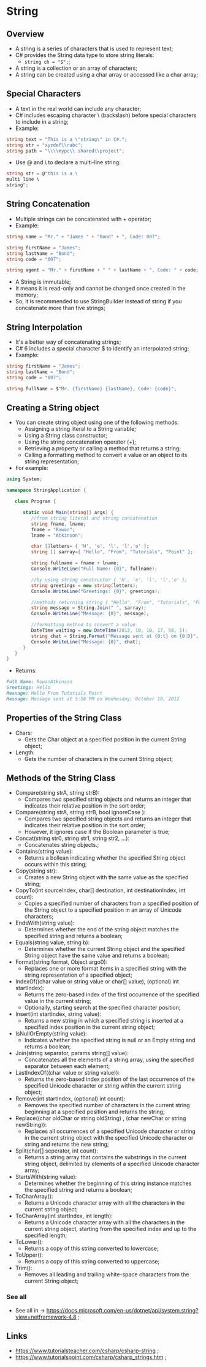 # String

## Overview

- A string is a series of characters that is used to represent text;
- C# provides the String data type to store string literals:
  - `string ch = "S";`;
- A string is a collection or an array of characters;
- A string can be created using a char array or accessed like a char array;

## Special Characters

- A text in the real world can include any character;
- C# includes escaping character \ (backslash) before special characters to include in a string;
- Example:

```c#
string text = "This is a \"string\" in C#.";
string str = "xyzdef\\rabc";
string path = "\\\\mypc\\ shared\\project";
```

- Use @ and \ to declare a multi-line string:

```c#
string str = @"this is a \
multi line \
string";
```

## String Concatenation

- Multiple strings can be concatenated with + operator;
- Example:

```c#
string name = "Mr." + "James " + "Bond" + ", Code: 007";

string firstName = "James";
string lastName = "Bond";
string code = "007";

string agent = "Mr." + firstName + " " + lastName + ", Code: " + code;
```

- A String is immutable;
- It means it is read-only and cannot be changed once created in the memory;
- So, it is recommended to use StringBuilder instead of string if you concatenate more than five strings;

## String Interpolation

- It's a better way of concatenating strings;
- C# 6 includes a special character \$ to identify an interpolated string;
- Example:

```c#
string firstName = "James";
string lastName = "Bond";
string code = "007";

string fullName = $"Mr. {firstName} {lastName}, Code: {code}";
```

## Creating a String object

- You can create string object using one of the following methods:
  - Assigning a string literal to a String variable;
  - Using a String class constructor;
  - Using the string concatenation operator (+);
  - Retrieving a property or calling a method that returns a string;
  - Calling a formatting method to convert a value or an object to its string representation;
- For example:

```c#
using System;

namespace StringApplication {

   class Program {

      static void Main(string[] args) {
         //from string literal and string concatenation
         string fname, lname;
         fname = "Rowan";
         lname = "Atkinson";

         char []letters= { 'H', 'e', 'l', 'l','o' };
         string [] sarray={ "Hello", "From", "Tutorials", "Point" };

         string fullname = fname + lname;
         Console.WriteLine("Full Name: {0}", fullname);

         //by using string constructor { 'H', 'e', 'l', 'l','o' };
         string greetings = new string(letters);
         Console.WriteLine("Greetings: {0}", greetings);

         //methods returning string { "Hello", "From", "Tutorials", "Point" };
         string message = String.Join(" ", sarray);
         Console.WriteLine("Message: {0}", message);

         //formatting method to convert a value
         DateTime waiting = new DateTime(2012, 10, 10, 17, 58, 1);
         string chat = String.Format("Message sent at {0:t} on {0:D}", waiting);
         Console.WriteLine("Message: {0}", chat);
      }
   }
}
```

- Returns:

```markdown
Full Name: RowanAtkinson
Greetings: Hello
Message: Hello From Tutorials Point
Message: Message sent at 5:58 PM on Wednesday, October 10, 2012
```

## Properties of the String Class

- Chars:
  - Gets the Char object at a specified position in the current String object;
- Length:
  - Gets the number of characters in the current String object;

## Methods of the String Class

- Compare(string strA, string strB):
  - Compares two specified string objects and returns an integer that indicates their relative position in the sort order;
- Compare(string strA, string strB, bool ignoreCase ):
  - Compares two specified string objects and returns an integer that indicates their relative position in the sort order;
  - However, it ignores case if the Boolean parameter is true;
- Concat(string str0, string str1, string str2, ...):
  - Concatenates string objects.;
- Contains(string value):
  - Returns a bollean indicating whether the specified String object occurs within this string;
- Copy(string str):
  - Creates a new String object with the same value as the specified string;
- CopyTo(int sourceIndex, char[] destination, int destinationIndex, int count):
  - Copies a specified number of characters from a specified position of the String object to a specified position in an array of Unicode characters;
- EndsWith(string value):
  - Determines whether the end of the string object matches the specified string and returns a boolean;
- Equals(string value, string b):
  - Determines whether the current String object and the specified String object have the same value and returns a boolean;
- Format(string format, Object argo0):
  - Replaces one or more format items in a specified string with the string representation of a specified object;
- IndexOf((char value or string value or char[] value), (optional) int startIndex):
  - Returns the zero-based index of the first occurrence of the specified value in the current string;
  - Optionally, starting search at the specified character position;
- Insert(int startIndex, string value):
  - Returns a new string in which a specified string is inserted at a specified index position in the current string object;
- IsNullOrEmpty(string value):
  - Indicates whether the specified string is null or an Empty string and returns a boolean;
- Join(string separator, params string[] value):
  - Concatenates all the elements of a string array, using the specified separator between each element;
- LastIndexOf((char value or string value)):
  - Returns the zero-based index position of the last occurrence of the specified Unicode character or string within the current string object;
- Remove(int startIndex, (optional) int count):
  - Removes the specified number of characters in the current string beginning at a specified position and returns the string;
- Replace((char oldChar or string oldString) , (char newChar or string newString)):
  - Replaces all occurrences of a specified Unicode character or string in the current string object with the specified Unicode character or string and returns the new string;
- Split(char[] seperator, int count):
  - Returns a string array that contains the substrings in the current string object, delimited by elements of a specified Unicode character array;
- StartsWith(string value):
  - Determines whether the beginning of this string instance matches the specified string and returns a boolean;
- ToCharArray():
  - Returns a Unicode character array with all the characters in the current string object;
- ToCharArray(int startIndex, int length):
  - Returns a Unicode character array with all the characters in the current string object, starting from the specified index and up to the specified length;
- ToLower():
  - Returns a copy of this string converted to lowercase;
- ToUpper():
  - Returns a copy of this string converted to uppercase;
- Trim():
  - Removes all leading and trailing white-space characters from the current String object;

### See all

- See all in -> <https://docs.microsoft.com/en-us/dotnet/api/system.string?view=netframework-4.8> ;

## Links

- <https://www.tutorialsteacher.com/csharp/csharp-string> ;
- <https://www.tutorialspoint.com/csharp/csharp_strings.htm> ;
